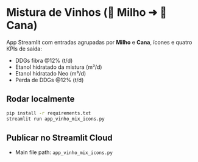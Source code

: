 # Mistura de Vinhos (🌽 Milho ➜ 🌿 Cana)

App Streamlit com entradas agrupadas por **Milho** e **Cana**, ícones e quatro KPIs de saída:
- DDGs fibra @12% (t/d)
- Etanol hidratado da mistura (m³/d)
- Etanol hidratado Neo (m³/d)
- Perda de DDGs @12% (t/d)

## Rodar localmente
```bash
pip install -r requirements.txt
streamlit run app_vinho_mix_icons.py
```

## Publicar no Streamlit Cloud
- Main file path: `app_vinho_mix_icons.py`
